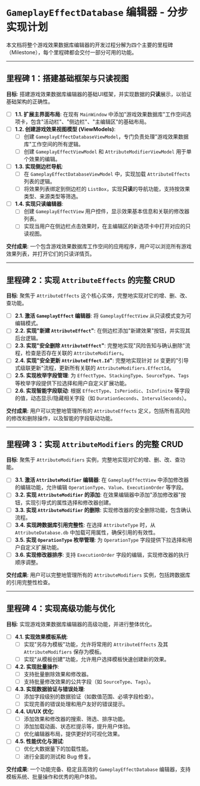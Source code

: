 # `GameplayEffectDatabase` 编辑器 - 分步实现计划

本文档将整个游戏效果数据库编辑器的开发过程分解为四个主要的里程碑（Milestone），每个里程碑都会交付一部分可用的功能。

---

## 里程碑 1：搭建基础框架与只读视图

**目标**: 搭建游戏效果数据库编辑器的基础UI框架，并实现数据的**只读**展示，以验证基础架构的正确性。

-   [ ] **1.1. 扩展主界面布局**: 在现有 `MainWindow` 中添加"游戏效果数据库"工作空间选项卡，包含"活动栏"、"侧边栏"、"主编辑区"的基础布局。
-   [ ] **1.2. 创建游戏效果视图模型 (ViewModels)**:
    -   [ ] 创建 `GameplayEffectDatabaseViewModel`，专门负责处理"游戏效果数据库"工作空间的所有逻辑。
    -   [ ] 创建 `GameplayEffectViewModel` 和 `AttributeModifierViewModel` 用于单个效果的编辑。
-   [ ] **1.3. 实现侧边栏导航**:
    -   [ ] 在 `GameplayEffectDatabaseViewModel` 中，实现加载 `AttributeEffects` 列表的逻辑。
    -   [ ] 将效果列表绑定到侧边栏的 `ListBox`，实现**只读**的导航功能，支持按效果类型、来源类型等筛选。
-   [ ] **1.4. 实现只读编辑器**:
    -   [ ] 创建 `GameplayEffectView` 用户控件，显示效果基本信息和关联的修改器列表。
    -   [ ] 实现当用户在侧边栏点击效果时，在主编辑区的新选项卡中打开对应的只读视图。

**交付成果**: 一个包含游戏效果数据库工作空间的应用程序，用户可以浏览所有游戏效果列表，并打开它们的只读详情页。

---

## 里程碑 2：实现 `AttributeEffects` 的完整 CRUD

**目标**: 聚焦于 `AttributeEffects` 这个核心实体，完整地实现对它的增、删、改、查功能。

-   [ ] **2.1. 激活 `GameplayEffect` 编辑器**: 将 `GameplayEffectView` 从只读模式变为可编辑模式。
-   [ ] **2.2. 实现"新建 `AttributeEffect`"**: 在侧边栏添加"新建效果"按钮，并实现其后台逻辑。
-   [ ] **2.3. 实现"安全删除 `AttributeEffect`"**: 完整地实现"风险告知与确认删除"流程，检查是否存在关联的 `AttributeModifiers`。
-   [ ] **2.4. 实现"安全更新 `AttributeEffect.Id`"**: 完整地实现针对 `Id` 变更的"引导式级联更新"流程，更新所有关联的 `AttributeModifiers.EffectId`。
-   [ ] **2.5. 实现枚举字段管理**: 为 `EffectType`、`StackingType`、`SourceType`、`Tags` 等枚举字段提供下拉选择和用户自定义扩展功能。
-   [ ] **2.6. 实现智能字段联动**: 根据 `EffectType`、`IsPeriodic`、`IsInfinite` 等字段的值，动态显示/隐藏相关字段（如 `DurationSeconds`、`IntervalSeconds`）。

**交付成果**: 用户可以完整地管理所有的 `AttributeEffects` 定义，包括所有高风险的修改和删除操作，以及智能的字段联动功能。

---

## 里程碑 3：实现 `AttributeModifiers` 的完整 CRUD

**目标**: 聚焦于 `AttributeModifiers` 实例，完整地实现对它的增、删、改、查功能。

-   [ ] **3.1. 激活 `AttributeModifier` 编辑器**: 在 `GameplayEffectView` 中添加修改器的编辑功能，允许编辑 `OperationType`、`Value`、`ExecutionOrder` 等字段。
-   [ ] **3.2. 实现 `AttributeModifier` 的添加**: 在效果编辑器中添加"添加修改器"按钮，实现引导式的属性选择和修改器创建。
-   [ ] **3.3. 实现 `AttributeModifier` 的删除**: 实现修改器的安全删除功能，包含确认流程。
-   [ ] **3.4. 实现跨数据库引用完整性**: 在选择 `AttributeType` 时，从 `AttributeDatabase.db` 中加载可用属性，确保引用的有效性。
-   [ ] **3.5. 实现 `OperationType` 枚举管理**: 为 `OperationType` 字段提供下拉选择和用户自定义扩展功能。
-   [ ] **3.6. 实现修改器排序**: 支持 `ExecutionOrder` 字段的编辑，实现修改器的执行顺序调整。

**交付成果**: 用户可以完整地管理所有的 `AttributeModifiers` 实例，包括跨数据库的引用完整性检查。

---

## 里程碑 4：实现高级功能与优化

**目标**: 实现游戏效果数据库编辑器的高级功能，并进行整体优化。

-   [ ] **4.1. 实现效果模板系统**:
    -   [ ] 实现"另存为模板"功能，允许将常用的 `AttributeEffects` 及其 `AttributeModifiers` 保存为模板。
    -   [ ] 实现"从模板创建"功能，允许用户选择模板快速创建新的效果。
-   [ ] **4.2. 实现批量操作**:
    -   [ ] 支持批量删除效果和修改器。
    -   [ ] 支持批量修改效果的公共字段（如 `SourceType`、`Tags`）。
-   [ ] **4.3. 实现数据验证与错误处理**:
    -   [ ] 添加字段级别的数据验证（如数值范围、必填字段检查）。
    -   [ ] 实现完善的错误处理和用户友好的错误提示。
-   [ ] **4.4. UI/UX 优化**:
    -   [ ] 添加效果和修改器的搜索、筛选、排序功能。
    -   [ ] 添加加载动画、状态栏提示等，提升用户体验。
    -   [ ] 优化编辑器布局，提供更好的可视化效果。
-   [ ] **4.5. 性能优化与测试**:
    -   [ ] 优化大数据量下的加载性能。
    -   [ ] 进行全面的测试和 Bug 修复。

**交付成果**: 一个功能完备、稳定且高效的 `GameplayEffectDatabase` 编辑器，支持模板系统、批量操作和优秀的用户体验。